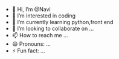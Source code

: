 - 👋 Hi, I’m @Navi
- 👀 I’m interested in coding
- 🌱 I’m currently learning python,front end
- 💞️ I’m looking to collaborate on ...
- 📫 How to reach me ...
- 😄 Pronouns: ...
- ⚡ Fun fact: ...

<!---
NaviNiru/NaviNiru is a ✨ special ✨ repository because its `README.md` (this file) appears on your GitHub profile.
You can click the Preview link to take a look at your changes.
--->
